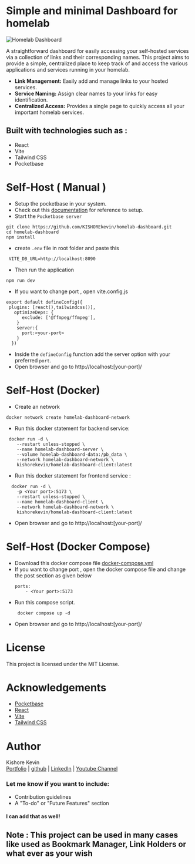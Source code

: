 # Simple and minimal Dashboard for homelab
![Homelab Dashboard](https://github.com/user-attachments/assets/11e45f67-90d0-4fe9-b799-b09da6b65b4d)

A straightforward dashboard for easily accessing your self-hosted services via a collection of links and their corresponding names. This project aims to provide a simple, centralized place to keep track of and access the various applications and services running in your homelab.

* **Link Management:** Easily add and manage links to your hosted services.
* **Service Naming:** Assign clear names to your links for easy identification.
* **Centralized Access:** Provides a single page to quickly access all your important homelab services.

## Built with technologies such as :
* React
* Vite
* Tailwind CSS
* Pocketbase
  
# Self-Host ( Manual )
* Setup the pocketbase in your system.
* Check out this [documentation](https://pocketbase.io/docs/) for reference to setup.
* Start the `Pocketbase server`
```
git clone https://github.com/KISHOREkevin/homelab-dashboard.git
cd homelab-dashboard
npm install
```
* create `.env` file in root folder and paste this
```
 VITE_DB_URL=http://localhost:8090
```
* Then run the application
```
npm run dev
```
* If you want to change port , open vite.config,js
```
export default defineConfig({
 plugins: [react(),tailwindcss()],
   optimizeDeps: {
      exclude: ['@ffmpeg/ffmpeg'],
    }
    server:{
      port:<your-port>
    }
  })
```
* Inside the `defineConfig` function add the server option with your preferred `port`.
* Open browser and go to http://localhost:[your-port]/

# Self-Host (Docker)
* Create an network
 ```
docker network create homelab-dashboard-network
```
* Run this docker statement for backend service:
```
 docker run -d \
    --restart unless-stopped \
    --name homelab-dashboard-server \
    --volume homelab-dashboard-data:/pb_data \
    --network homelab-dashboard-network \
    kishorekevin/homelab-dashboard-client:latest
```
*  Run this docker statement for frontend service :
```
  docker run -d \
    -p <Your port>:5173 \
    --restart unless-stopped \
    --name homelab-dashboard-client \
    --network homelab-dashboard-network \
    kishorekevin/homelab-dashboard-client:latest
```
* Open browser and go to http://localhost:[your-port]/

# Self-Host (Docker Compose)
* Download this docker compose file
  [docker-compose.yml](https://raw.githubusercontent.com/KISHOREkevin/homelab-dashboard/refs/heads/main/docker-compose.yml)
* If you want to change port , open the docker compose file and change the post section as given below
  ```
  ports:
      - <Your port>:5173
  ```
* Run this compose script.
  ```
   docker compose up -d
  ```
* Open browser and go to http://localhost:[your-port]/

# License
This project is licensed under the MIT License.

# Acknowledgements
- [Pocketbase](https://pocketbase.io/)
- [React](https://reactjs.org/)
- [Vite](https://vitejs.dev/)
- [Tailwind CSS](https://tailwindcss.com/)

# Author
Kishore Kevin   
[Portfolio](https://kishorekevin.netlify.app/) | [github](https://github.com/KISHOREkevin/) | [LinkedIn](https://www.linkedin.com/in/kishore-kevin-a5a873290) | 
[Youtube Channel](https://youtube.com/@codex_arch)

### Let me know if you want to include:
- Contribution guidelines
- A "To-do" or "Future Features" section  
#### I can add that as well!

## Note : This project can be used in many cases like used as Bookmark Manager, Link Holders or what ever as your wish

